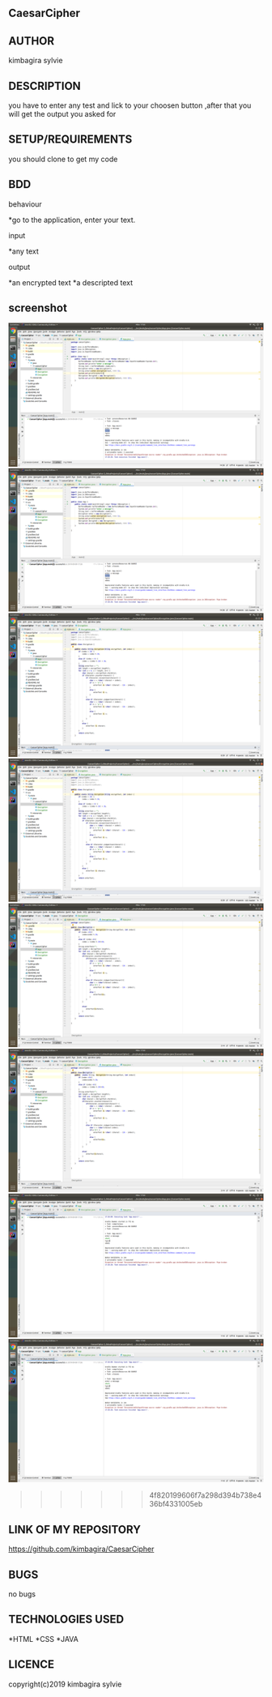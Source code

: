 ## CaesarCipher

## AUTHOR

kimbagira sylvie

## DESCRIPTION

you have to enter any test and lick to your choosen button ,after that you will get the output you asked for

## SETUP/REQUIREMENTS

you should clone to get my code


## BDD

behaviour

*go to the application, enter your text.

input

*any text

output

*an encrypted text
*a descripted text

## screenshot
![app](src/App.png)
<img src="src/App.png">
![Encryption](src/Encryption.png)
<img src="src/Encryption.png">
![Decryption](src/Decryption.png)
<img src="src/Decryption.png">
![output](src/output.png)
<img src="src/output.png">
>>>>>>> 4f820199606f7a298d394b738e436bf4331005eb
## LINK OF MY REPOSITORY

https://github.com/kimbagira/CaesarCipher

## BUGS
  no bugs
## TECHNOLOGIES USED

*HTML
*CSS
*JAVA

## LICENCE

copyright(c)2019 kimbagira sylvie
